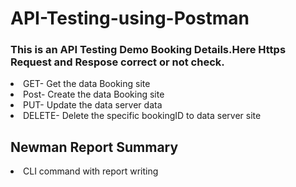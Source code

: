 <h1>API-Testing-using-Postman</h1>
<h3>This is an API Testing Demo Booking Details.Here Https Request and Respose correct or not check.</h3>
<li>GET- Get the data Booking site</li>
<li>Post- Create the data Booking site</li>
<li>PUT- Update the data server data</li>
<li>DELETE- Delete the specific bookingID to data server site</li>

<h2>Newman Report Summary</h2>
<li>CLI command with report writing</li>
